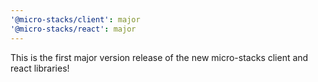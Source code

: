 ```yaml
---
'@micro-stacks/client': major
'@micro-stacks/react': major
---
```


This is the first major version release of the new micro-stacks client and react libraries!

